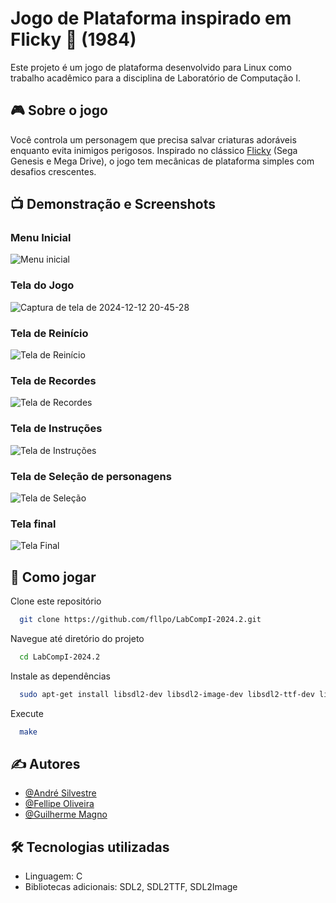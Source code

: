 # Jogo de Plataforma inspirado em Flicky 🐥 (1984)

Este projeto é um jogo de plataforma desenvolvido para Linux como trabalho acadêmico para a disciplina de Laboratório de Computação I.

## 🎮 Sobre o jogo

Você controla um personagem que precisa salvar criaturas adoráveis enquanto evita inimigos perigosos. Inspirado no clássico [Flicky](https://www.youtube.com/watch?v=imHqXZNUOZs) (Sega Genesis e Mega Drive), o jogo tem mecânicas de plataforma simples com desafios crescentes.

## 📺 Demonstração e Screenshots

### Menu Inicial

![Menu inicial](https://github.com/user-attachments/assets/5439f964-6677-4021-8fcd-0aa9269224ad)


### Tela do Jogo

![Captura de tela de 2024-12-12 20-45-28](https://github.com/user-attachments/assets/b9eb995b-f5ba-486d-a65b-c1495dfb9738)

### Tela de Reinício

![Tela de Reinício](https://github.com/user-attachments/assets/588feec0-201a-4755-97f6-77e8091ed5cf)

### Tela de Recordes

![Tela de Recordes](https://github.com/user-attachments/assets/f0128157-23a4-4a6a-bdf8-5922d9d31020)


### Tela de Instruções

![Tela de Instruções](https://github.com/user-attachments/assets/0749b96e-818f-44e6-ad99-6726ca5428c6)

### Tela de Seleção de personagens

![Tela de Seleção](https://github.com/user-attachments/assets/f33f90b3-1e2b-4c1d-8463-28874c8a4fd4)


### Tela final
![Tela Final](https://github.com/user-attachments/assets/89cea80b-98f6-46c4-bb7e-93a40f512c66)

## 🚀 Como jogar

Clone este repositório

```bash
  git clone https://github.com/fllpo/LabCompI-2024.2.git
```

Navegue até diretório do projeto

```bash
  cd LabCompI-2024.2
```

Instale as dependências

```bash
  sudo apt-get install libsdl2-dev libsdl2-image-dev libsdl2-ttf-dev libsdl2-mixer-dev
```

Execute

```bash
  make
```

## ✍️ Autores

- [@André Silvestre](https://github.com/andresilvestrejr)
- [@Fellipe Oliveira](https://www.github.com/fllpo)
- [@Guilherme Magno](https://github.com/Guiguineitor)

## 🛠️ Tecnologias utilizadas

- Linguagem: C
- Bibliotecas adicionais: SDL2, SDL2TTF, SDL2Image

